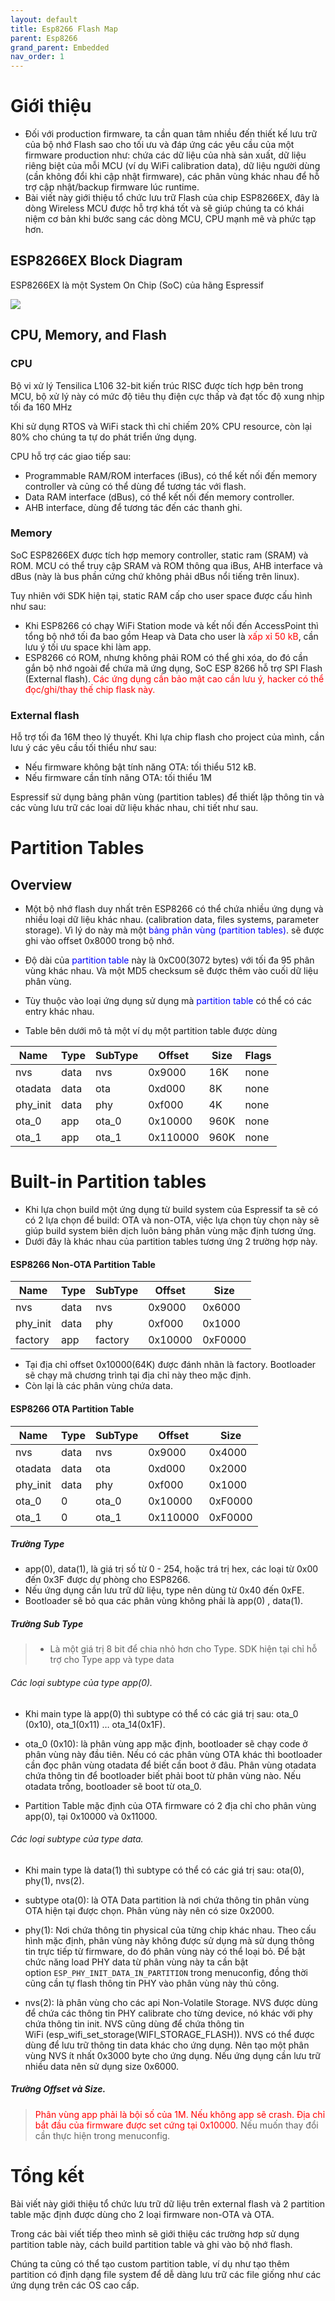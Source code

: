 ```yaml
---
layout: default
title: Esp8266 Flash Map
parent: Esp8266
grand_parent: Embedded
nav_order: 1
---
```


# Giới thiệu

- Đối với production firmware, ta cần quan tâm nhiều đến thiết kế  lưu trữ của bộ nhớ Flash sao cho tối ưu và đáp ứng các yêu cầu của một firmware production như: chứa các dữ liệu của nhà sản xuất, dữ liệu riêng biệt của mỗi MCU (ví dụ WiFi calibration data), dữ liệu người dùng (cần không đổi khi cập nhật firmware), các phân vùng khác nhau để  hỗ trợ cập nhật/backup firmware lúc runtime.
- Bài viết này giới thiệu tổ chức lưu trữ Flash của chip ESP8266EX, đây là dòng Wireless MCU được hỗ trợ khá tốt và sẽ giúp chúng ta có khái niệm cơ bản khi bước sang các dòng MCU, CPU mạnh mẽ và phức tạp hơn.

## ESP8266EX Block Diagram
ESP8266EX là một System On Chip (SoC) của hãng Espressif

![](../../../assets/images/esp8266/esp8266_block_diagram.png)

## CPU, Memory, and Flash

### CPU
Bộ vi xử lý Tensilica L106 32-bit kiến trúc RISC được tích hợp bên trong MCU, bộ xử lý này có mức độ tiêu thụ điện cực thấp và đạt tốc độ xung nhịp tối đa 160 MHz

Khi sử dụng RTOS và WiFi stack thì chỉ chiếm 20% CPU resource, còn lại 80% cho chúng ta tự do phát triển ứng dụng.

CPU hỗ trợ các giao tiếp sau:
- Programmable RAM/ROM interfaces (iBus), có thể kết nối đến memory controller và củng có thể dùng để tương tác với flash.
- Data RAM interface (dBus), có thể kết nối đến memory controller.
- AHB interface, dùng để tương tác đến các thanh ghi.

### Memory
SoC ESP8266EX được tích hợp memory controller, static ram (SRAM) và ROM. MCU có thể truy cập SRAM và ROM thông qua iBus, AHB interface và dBus (này là bus phần cứng chứ không phải dBus nổi tiếng trên linux).

Tuy nhiên với SDK hiện tại, static RAM cấp cho user space được cấu hình như sau:
- Khi ESP8266 có chạy WiFi Station mode và kết nối đến AccessPoint thì tổng bộ nhớ tối đa bao gồm Heap và Data cho user là <span style="color:red">xấp xỉ 50 kB</span>, cần lưu ý tối ưu space khi làm app.
- ESP8266 có ROM, nhưng không phải ROM có thể  ghi xóa, do đó cần gắn bộ nhớ ngoài để chứa mã ứng dụng, SoC ESP 8266 hỗ trợ SPI Flash (External flash). <span style="color:red">Các ứng dụng cần bảo mật cao cần lưu ý, hacker có thể đọc/ghi/thay thế chip flask này.</span>

### External flash

Hỗ trợ tối đa 16M theo lý thuyết.
Khi lựa chip flash cho project của mình, cần lưu ý các yêu cầu tối thiểu như sau:
- Nếu firmware không bật tính năng OTA: tối thiểu 512 kB.
- Nếu firmware cần tính năng OTA: tối thiểu 1M

Espressif sử dụng bảng phân vùng (partition tables) để thiết lập thông tin và các vùng lưu trữ các loai dữ liệu khác nhau, chi tiết như sau.

# Partition Tables
## Overview

- Một bộ nhớ flash duy nhất trên ESP8266 có thể chứa nhiều ứng dụng và nhiều loại dữ liệu khác nhau. (calibration data, files systems, parameter storage). Vì lý do này mà một <span style="color:blue">bảng phân vùng (partition tables)</span>. sẽ được ghi vào offset 0x8000 trong bộ nhớ.

- Độ dài của <span style="color:blue">partition table</span> này là 0xC00(3072 bytes) với tối đa 95 phân vùng khác nhau. Và một MD5 checksum sẽ được thêm vào cuối dữ liệu phân vùng.

- Tùy thuộc vào loại ứng dụng sử dụng mà <span style="color:blue">partition table</span> có thể có các entry khác nhau.
- Table bên dưới mô tả một ví dụ một partition table được dùng

| Name     | Type | SubType | Offset   | Size | Flags |
| ---------|----- |---------|----------|------|-------|
| nvs      | data | nvs     | 0x9000   | 16K  | none  |
| otadata  | data | ota     | 0xd000   | 8K   | none  |
| phy_init | data | phy     | 0xf000   | 4K   | none  |
| ota_0    | app  | ota_0   | 0x10000  | 960K | none  |
| ota_1    | app  | ota_1   | 0x110000 | 960K | none  |



# Built-in Partition tables

- Khi lựa chọn build một ứng dụng từ build system của Espressif ta sẽ có có 2 lựa chọn để build: OTA và non-OTA, việc lựa chọn tùy chọn này sẽ giúp build system biên dịch luôn bảng phân vùng mặc định tương ứng.
- Dưới đây là khác nhau của partition tables tương ứng 2 trường hợp này.



#### ESP8266 Non-OTA Partition Table

| Name      | Type  | SubType | Offset   | Size    |
| ----------|-----  |---------|----------|---------|
|nvs     | data| nvs    | 0x9000 | 0x6000 |
|phy_init| data| phy    | 0xf000 | 0x1000|
|factory | app | factory| 0x10000| 0xF0000|

- Tại địa chỉ offset 0x10000(64K) được đánh nhãn là factory. Bootloader sẽ chạy mã chương trình tại địa chỉ này theo mặc định.
- Còn lại là các phân vùng chứa data.

#### ESP8266 OTA Partition Table

| Name      | Type  | SubType | Offset   | Size    |
| ----------|-----  |---------|----------|---------|
|nvs        |data   | nvs     | 0x9000   | 0x4000  |
|otadata    |data   | ota     | 0xd000   | 0x2000  |
|phy_init   |data   | phy     | 0xf000   | 0x1000  |
|ota_0      |0      | ota_0   | 0x10000  | 0xF0000 |
|ota_1      |0      | ota_1   | 0x110000 | 0xF0000 |

##### Trường Type
- app(0), data(1), là giá trị số từ 0 - 254, hoặc trá trị hex, các loại từ 0x00 đến 0x3F được dự phòng cho ESP8266.
- Nếu ứng dụng cần lưu trữ dữ liệu, type nên dùng từ 0x40 đến 0xFE.
-  Bootloader sẽ bỏ qua các phân vùng không phải là app(0) , data(1).

##### Trường Sub Type

>- Là một giá trị 8 bit để chia nhỏ hơn cho Type. SDK hiện tại chỉ hỗ  trợ cho Type app và type data

###### Các loại subtype của type app(0).

- Khi main type là app(0) thì subtype có thể có các giá trị sau: ota_0 (0x10), ota_1(0x11) …​ ota_14(0x1F).
- ota_0 (0x10): là phân vùng app mặc định, bootloader sẽ chạy code ở phân vùng này đầu tiên. Nếu có các phân vùng OTA khác thì bootloader cần đọc phân vùng otadata để biết cần boot ở đâu. Phân vùng otadata chứa thông tin để bootloader biết phải boot từ phân vùng nào. Nếu otadata trống, bootloader sẽ boot từ ota_0.

- Partition Table mặc định của OTA firmware có 2 địa chỉ cho phân vùng app(0), tại 0x10000 và 0x11000.

###### Các loại subtype của type data.

- Khi main type là data(1) thì subtype có thể có các giá trị sau: ota(0), phy(1), nvs(2).

- subtype ota(0): là OTA Data partition là nơi chứa thông tin phân vùng OTA hiện tại được chọn. Phân vùng này nên có size 0x2000.

- phy(1): Nơi chứa thông tin physical của từng chip khác nhau. Theo cấu hình mặc định, phân vùng này không được sử dụng mà sử dụng thông tin trực tiếp từ firmware, do đó phân vùng này có thể loại bỏ. Để bật chức năng load PHY data từ phân vùng này ta cần bật option `ESP_PHY_INIT_DATA_IN_PARTITION` trong menuconfig, đồng thời cũng cần tự flash thông tin PHY vào phân vùng này thủ công.

- nvs(2): là phân vùng cho các api Non-Volatile Storage. NVS được dùng để chứa các thông tin PHY calibrate cho từng device, nó khác với phy chứa thông tin init. NVS cũng dùng để chứa thông tin WiFi (esp_wifi_set_storage(WIFI_STORAGE_FLASH)). NVS có thể được dùng để lưu trữ thông tin data khác cho ứng dụng. Nên tạo một phân vùng NVS ít nhất 0x3000 byte cho ứng dụng. Nếu ứng dụng cần lưu trữ nhiều data nên sử dụng size 0x6000.

##### Trường Offset và Size.

> <span style="color:red">Phân vùng app phải là bội số của 1M. Nếu không app sẽ crash. Địa chỉ bắt đầu của firmware được set cứng tại 0x10000</span>. Nếu muốn thay đổi cần thực hiện trong menuconfig.

# Tổng kết

Bài viết này giới thiệu tổ chức lưu trữ dữ liệu trên external flash và 2 partition table mặc định được dùng cho 2 loại firmware non-OTA và OTA.

Trong các bài viết tiếp theo mình sẽ giới thiệu các trường hơp sử dụng partition table này, cách build partition table và ghi vào bộ nhớ flash.

Chúng ta củng có thể tạo custom partition table, ví dụ như tạo thêm partition có định dạng file system để dễ  dàng lưu trữ các file giống như các ứng dụng trên các OS cao cấp.
